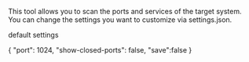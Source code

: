 This tool allows you to scan the ports and services of the target system. You can change the settings you want to customize via settings.json.

default settings

{
    "port": 1024,
    "show-closed-ports": false,
    "save":false
}
